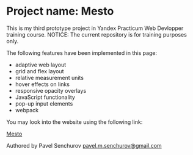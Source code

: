 # Project name: Mesto


This is my third prototype project in Yandex Practicum Web Devlopper training course. 
NOTICE: The current repository is for training purposes only. 

The following features have been implemented in this page:

* adaptive web layout
* grid and flex layout
* relative measurement units
* hover effects on links
* responsive opacity overlays
* JavaScript functionality
* pop-up input elements
* webpack


You may look into the website using the following link:

[Mesto](https://hotpincher.github.io/mesto-project/index.html)


Authored by Pavel Senchurov
pavel.m.senchurov@gmail.com